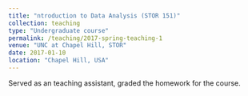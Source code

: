 ```yaml
---
title: "ntroduction to Data Analysis (STOR 151)"
collection: teaching
type: "Undergraduate course"
permalink: /teaching/2017-spring-teaching-1
venue: "UNC at Chapel Hill, STOR"
date: 2017-01-10
location: "Chapel Hill, USA"
---
```


Served as an teaching assistant, graded the homework for the course.

